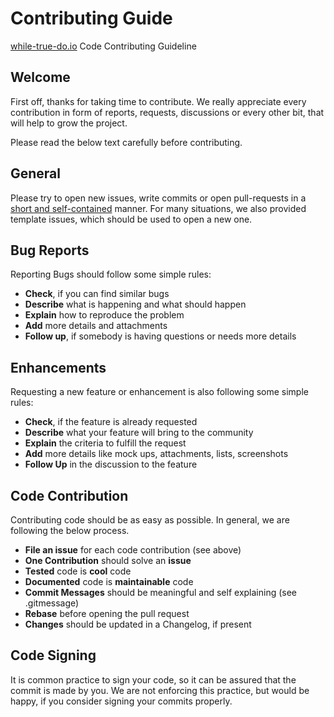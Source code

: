 # Contributing Guide

[while-true-do.io](https://while-true-do.io) Code Contributing Guideline

## Welcome

First off, thanks for taking time to contribute. We really appreciate every
contribution in form of reports, requests, discussions or every other bit, that
will help to grow the project.

Please read the below text carefully before contributing.

## General

Please try to open new issues, write commits or open pull-requests in a
[short and self-contained](http://www.sscce.org/) manner. For many situations,
we also provided template issues, which should be used to open a new one.

## Bug Reports

Reporting Bugs should follow some simple rules:

- **Check**, if you can find similar bugs
- **Describe** what is happening and what should happen
- **Explain** how to reproduce the problem
- **Add** more details and attachments
- **Follow up**, if somebody is having questions or needs more details

## Enhancements

Requesting a new feature or enhancement is also following some simple rules:

- **Check**, if the feature is already requested
- **Describe** what your feature will bring to the community
- **Explain** the criteria to fulfill the request
- **Add** more details like mock ups, attachments, lists, screenshots
- **Follow Up** in the discussion to the feature

## Code Contribution

Contributing code should be as easy as possible. In general, we are following
the below process.

- **File an issue** for each code contribution (see above)
- **One Contribution** should solve an **issue**
- **Tested** code is **cool** code
- **Documented** code is **maintainable** code
- **Commit Messages** should be meaningful and self explaining (see .gitmessage)
- **Rebase** before opening the pull request
- **Changes** should be updated in a Changelog, if present

## Code Signing

It is common practice to sign your code, so it can be assured that the commit is
made by you. We are not enforcing this practice, but would be happy, if you
consider signing your commits properly.
